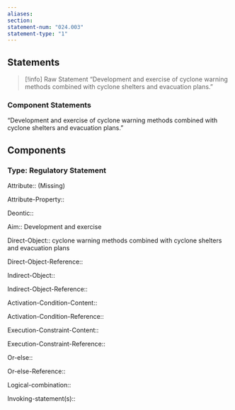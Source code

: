 ```yaml
---
aliases: 
section: 
statement-num: "024.003"
statement-type: "1"
---
```

## Statements 
> [!info] Raw Statement
> “Development and exercise of cyclone warning methods combined with cyclone shelters and evacuation plans.” 
> 

### Component Statements
“Development and exercise of cyclone warning methods combined with cyclone shelters and evacuation plans.” 
## Components
### Type: Regulatory Statement
Attribute:: (Missing)

Attribute-Property::


Deontic::


Aim:: Development and exercise


Direct-Object:: cyclone warning methods combined with cyclone shelters and evacuation plans

Direct-Object-Reference:: 


Indirect-Object::

Indirect-Object-Reference:: 


Activation-Condition-Content::

Activation-Condition-Reference:: 


Execution-Constraint-Content::

Execution-Constraint-Reference:: 


Or-else::

Or-else-Reference:: 


Logical-combination::


Invoking-statement(s)::
